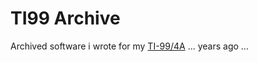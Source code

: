 TI99 Archive
============

Archived software i wrote for my [TI-99/4A](http://en.wikipedia.org/wiki/TI-99/4A) ... years ago ...
